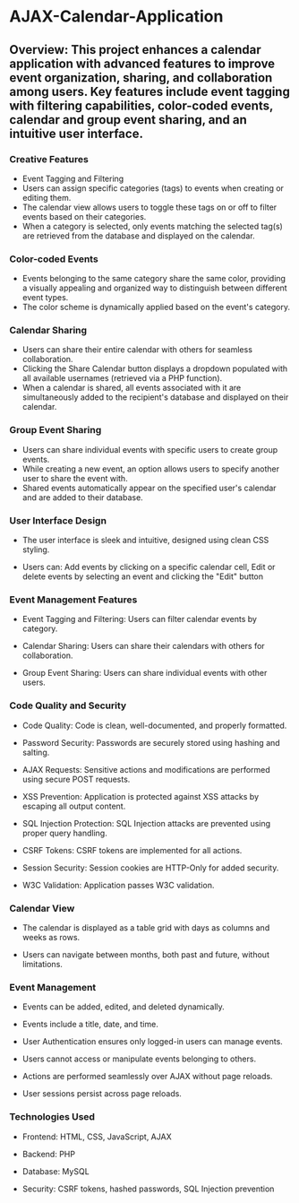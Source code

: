 # AJAX-Calendar-Application

## Overview: This project enhances a calendar application with advanced features to improve event organization, sharing, and collaboration among users. Key features include event tagging with filtering capabilities, color-coded events, calendar and group event sharing, and an intuitive user interface.

### Creative Features
- Event Tagging and Filtering
- Users can assign specific categories (tags) to events when creating or editing them.
- The calendar view allows users to toggle these tags on or off to filter events based on their categories.
- When a category is selected, only events matching the selected tag(s) are retrieved from the database and displayed on the calendar.

### Color-coded Events
- Events belonging to the same category share the same color, providing a visually appealing and organized way to distinguish between different event types.
- The color scheme is dynamically applied based on the event's category.

### Calendar Sharing
- Users can share their entire calendar with others for seamless collaboration.
- Clicking the Share Calendar button displays a dropdown populated with all available usernames (retrieved via a PHP function).
- When a calendar is shared, all events associated with it are simultaneously added to the recipient's database and displayed on their calendar.

### Group Event Sharing
- Users can share individual events with specific users to create group events.
- While creating a new event, an option allows users to specify another user to share the event with.
- Shared events automatically appear on the specified user's calendar and are added to their database.

### User Interface Design

- The user interface is sleek and intuitive, designed using clean CSS styling.

- Users can: Add events by clicking on a specific calendar cell, Edit or delete events by selecting an event and clicking the "Edit" button


### Event Management Features

- Event Tagging and Filtering: Users can filter calendar events by category.

- Calendar Sharing: Users can share their calendars with others for collaboration.

- Group Event Sharing: Users can share individual events with other users.


### Code Quality and Security

- Code Quality: Code is clean, well-documented, and properly formatted.

- Password Security: Passwords are securely stored using hashing and salting.

- AJAX Requests: Sensitive actions and modifications are performed using secure POST requests.

- XSS Prevention: Application is protected against XSS attacks by escaping all output content.

- SQL Injection Protection: SQL Injection attacks are prevented using proper query handling.

- CSRF Tokens: CSRF tokens are implemented for all actions.

- Session Security: Session cookies are HTTP-Only for added security.

- W3C Validation: Application passes W3C validation.


### Calendar View

- The calendar is displayed as a table grid with days as columns and weeks as rows.

- Users can navigate between months, both past and future, without limitations.


### Event Management

- Events can be added, edited, and deleted dynamically.

- Events include a title, date, and time.

- User Authentication ensures only logged-in users can manage events.

- Users cannot access or manipulate events belonging to others.

- Actions are performed seamlessly over AJAX without page reloads.

- User sessions persist across page reloads.


### Technologies Used

- Frontend: HTML, CSS, JavaScript, AJAX

- Backend: PHP

- Database: MySQL

- Security: CSRF tokens, hashed passwords, SQL Injection prevention

